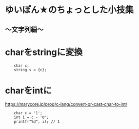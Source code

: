 # ゆいぽん★のちょっとした小技集
## ～文字列編～


# charをstringに変換
        char c; 
        string s = {c};

# charをintに
<https://marycore.jp/prog/c-lang/convert-or-cast-char-to-int/>

        char c = '1';
        int i = c - '0';
        printf("%d", i); // 1


